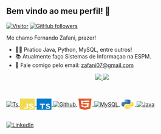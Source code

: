<h2> Bem vindo ao meu perfil! 🤠 </h2>

[![Visitor](https://visitor-badge.laobi.icu/badge?page_id=FernandoZafani.FernandoZafani)](https://github.com/FernandoZafani) [![GitHub followers](https://img.shields.io/github/followers/FernandoZafani.svg?style=social&label=Follow)](https://github.com/FernandoZafani?tab=followers)

Me chamo Fernando Zafani, prazer! 

- 👨‍💻 Pratico Java, Python, MySQL, entre outros!
- 📚 Atualmente faço Sistemas de Informaçao na ESPM.
- 📩 Fale comigo pelo email: [zafani07@gmail.com](mailto:zafani07@gmail.com)

<div align="center">
  <a href="https://github.com/FernandoZafani">
  <img height="180em" src="https://github-readme-stats.vercel.app/api?username=FernandoZafani&show_icons=true&theme=prussian&include_all_commits=true&count_private=true"/>
  <img height="180em" src="https://github-readme-stats.vercel.app/api/top-langs/?username=FernandoZafani&layout=compact&langs_count=7&theme=prussian"/>
</div>

##

</div>
<div style="display: inline_block"><br>
  <img align="center" alt="Ts" height="30" width="40" src="https://cdn.jsdelivr.net/gh/devicons/devicon/icons/vscode/vscode-original.svg">
  <img align="center" alt="Js" height="30" width="40" src="https://raw.githubusercontent.com/devicons/devicon/master/icons/javascript/javascript-plain.svg">
  <img align="center" alt="Ts" height="30" width="40" src="https://raw.githubusercontent.com/devicons/devicon/master/icons/typescript/typescript-plain.svg">
  <img align="center" alt="Github" height="30" width="40" src="https://cdn.jsdelivr.net/gh/devicons/devicon/icons/github/github-original.svg">
  <img align="center" alt="HTML" height="30" width="40" src="https://raw.githubusercontent.com/devicons/devicon/master/icons/html5/html5-original.svg">
  <img align="center" alt="MySQL" height="30" width="40" src="https://cdn.jsdelivr.net/gh/devicons/devicon/icons/mysql/mysql-original-wordmark.svg">
  <img align="center" alt="Rafa-Python" height="30" width="40" src="https://raw.githubusercontent.com/devicons/devicon/master/icons/python/python-original.svg">
  <img align="center" alt="Java" height="30" width="40" src="https://cdn.jsdelivr.net/gh/devicons/devicon/icons/java/java-original.svg">
 
</div>

</br>

<a href="https://www.linkedin.com/in/fernandozafani/">![LinkedIn](https://img.shields.io/badge/LinkedIn-0077B5?style=for-the-badge&logo=linkedin&logoColor=white)</a>
